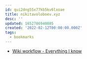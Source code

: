 ```yaml
---
id: qui2dng55x77kb5kv6lxoae
title: nikitavoloboev.xyz
desc: ''
updated: 1652786940805
created: '2022-02-12T00:00:00.000Z'
tags:
  - bookmarks
---
```


- [Wiki workflow - Everything I know](https://wiki.nikitavoloboev.xyz/other/wiki-workflow)
